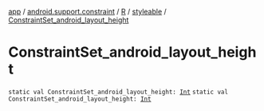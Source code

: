 [app](../../../index.md) / [android.support.constraint](../../index.md) / [R](../index.md) / [styleable](index.md) / [ConstraintSet_android_layout_height](.)

# ConstraintSet_android_layout_height

`static val ConstraintSet_android_layout_height: `[`Int`](https://kotlinlang.org/api/latest/jvm/stdlib/kotlin/-int/index.html)
`static val ConstraintSet_android_layout_height: `[`Int`](https://kotlinlang.org/api/latest/jvm/stdlib/kotlin/-int/index.html)